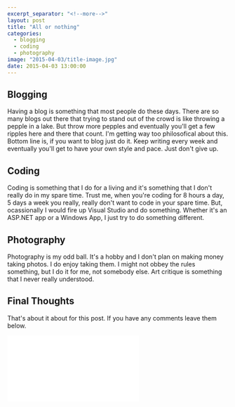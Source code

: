 ```yaml
---
excerpt_separator: "<!--more-->"
layout: post
title: "All or nothing"
categories: 
  - blogging
  - coding
  - photography
image: "2015-04-03/title-image.jpg"
date: 2015-04-03 13:00:00
---
```


## Blogging
Having a blog is something that most people do these days. There are so many blogs out there that trying to stand out of the crowd is like throwing a pepple in a lake. But throw more pepples and eventually you'll get a few ripples here and there that count. I'm getting way too philosofical about this. Bottom line is, if you want to blog just do it. Keep writing every week and eventually you'll get to have your own style and pace. Just don't give up.

## Coding
Coding is something that I do for a living and it's something that I don't really do in my spare time. Trust me, when you're coding for 8 hours a day, 5 days a week you really, really don't want to code in your spare time. But, ocassionally I would fire up Visual Studio and do something. Whether it's an ASP.NET app or a Windows App, I just try to do something different.

## Photography
Photography is my odd ball. It's a hobby and I don't plan on making money taking photos. I do enjoy taking them. I might not obbey the rules something, but I do it for me, not somebody else. Art critique is something that I never really understood.

## Final Thoughts
That's about it about for this post. If you have any comments leave them below.

<div class="embed-responsive embed-responsive-16by9"> <iframe src="//youtube.com/embed/mj2XuEdGCgA" frameborder="0" allowfullscreen></iframe> </div>
